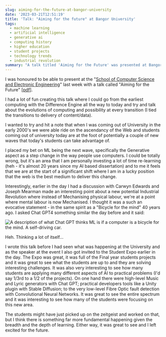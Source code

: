 ```yaml
---
slug: aiming-for-the-future-at-bangor-university
date: '2023-03-21T12:51:19'
title: 'Talk: "Aiming for the future" at Bangor University' 
tags:
  - machine learning
  - artificial intelligence
  - generative ai
  - computing history
  - higher education
  - student projects
  - technology trends
  - industrial revolution
summary: "A talk titled 'Aiming for the Future' was presented at Bangor University's School of Computer Science and Electronic Engineering. The presentation explored the evolution of computing from the Difference Engine to modern times, focusing on the transitions in content/data delivery.  The speaker posited that Machine Learning, particularly Generative AI, is the next major wave in computing, similar to the rise of the Web in the early 2000s.  This was likened to a new Industrial Revolution, mechanizing mental labor.  A visit to the Student Expo showcased final-year projects, with a significant portion incorporating various AI applications, from high-level creative tools to low-level practical problem-solving."
---
```


I was honoured to be able to present at the "[School of Computer Science and Electronic Engineering](https://www.bangor.ac.uk/scsee)" last week with a talk called "Aiming for the Future" \[[pdf](https://paul.kinlan.me/images/Bangor%20Keynote_%20Aiming%20for%20the%20future.pdf)\].

I had a lot of fun creating this talk where I could go from the earliest computing with the Difference Engine all the way to today and try and talk about the evolutions of computing and possibility at every transition (I tied the transitions to delivery of content/data).

I wanted to try and hit a note that when I was coming out of University in the early 2000's we were able ride on the ascendancy of the Web and students coming out of university today are at the foot of potentially a couple of new waves that today's students can take advantage of.

I placed my bet on ML being the next wave, specifically the Generative aspect as a step change in the way people use computers. I could be totally wrong, but it's an area that I am personally investing a lot of time re-learning (heh - it's almost 20 years since my AI based dissertation) and to me it feels that we are at the start of a significant shift where I am in a lucky position that the web is the best medium to deliver this change.

Interestingly, earlier in the day I had a discussion with Carwyn Edwards and Joseph Mearman made an interesting point about a new potential Industrial Revolution where instead of Mechanising physical labour, we're at a point where mental labour is now Mechanised. I thought it was a such an evocative statement - in the same spirit as a "Bicycle for the mind" 40 years ago. I asked Chat GPT4 something similar the day before and it said:

![A description of what Chat GPT thinks ML is if a computer is a bicycle for the mind. A self-driving car.](/images/Screenshot%202023-03-14%20at%2021.07.13.png)

Heh. Thinking a lot of itself...

I wrote this talk before I had seen what was happening at the University and as the speaker at the event I also got invited to the Student Expo earlier in the day. The Expo was great, it was full of the Final year students projects and it was great to see what the students are up to and they are solving interesting challenges. It was also very interesting to see how many students are applying many different aspects of AI to practical problems (I'd say 1/3rd to a 1/2 of the projects). On one hand there were high-level Music and Lyric generators with Chat GPT; practical developers tools like a Unity plugin with Stable Diffusion; to the very low-level Fibre Optic fault detection with Convolutional Neural Networks. It was great to see the entire spectrum and it was interesting to see how many of the students were focusing on this new area.

The students might have just picked up on the zeitgeist and worked on that, but I think there is something far more fundamental happening given the breadth and the depth of learning. Either way, it was great to see and I left excited for the future.